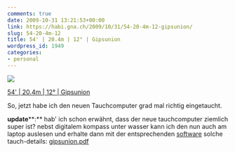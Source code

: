 ```yaml
---
comments: true
date: 2009-10-31 13:21:53+00:00
link: https://habi.gna.ch/2009/10/31/54-20-4m-12-gipsunion/
slug: 54-20-4m-12
title: 54' | 20.4m | 12° | Gipsunion
wordpress_id: 1949
categories:
- personal
---
```


[![](https://static.flickr.com/2534/4060915942_c549133028_m.jpg)](https://www.flickr.com/photos/habi/4060915942/)

[54' | 20.4m | 12° | Gipsunion](https://www.flickr.com/photos/habi/4060915942/)


So, jetzt habe ich den neuen Tauchcomputer grad mal richtig eingetaucht.

**update****:** hab' ich schon erwähnt, dass der neue tauchcomputer ziemlich super ist? nebst digitalem kompass unter wasser kann ich den nun auch am laptop auslesen und erhalte dann mit der entsprechenden [software](http://www.thedoorisajar.org/macdive/) solche tauch-details: [gipsunion.pdf](https://habi.gna.ch/wp-content/uploads/2009/11/gipsunion.pdf)

